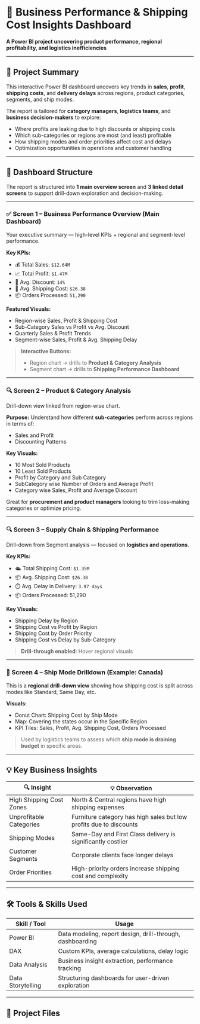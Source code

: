 
# 🚀 Business Performance & Shipping Cost Insights Dashboard  
**A Power BI project uncovering product performance, regional profitability, and logistics inefficiencies**

---

## 🧠 Project Summary

This interactive Power BI dashboard uncovers key trends in **sales**, **profit**, **shipping costs**, and **delivery delays** across regions, product categories, segments, and ship modes.

The report is tailored for **category managers**, **logistics teams**, and **business decision-makers** to explore:

- Where profits are leaking due to high discounts or shipping costs  
- Which sub-categories or regions are most (and least) profitable  
- How shipping modes and order priorities affect cost and delays  
- Optimization opportunities in operations and customer handling  

---

## 📁 Dashboard Structure

The report is structured into **1 main overview screen** and **3 linked detail screens** to support drill-down exploration and decision-making.

---

### ✅ Screen 1 – Business Performance Overview (Main Dashboard)

Your executive summary — high-level KPIs + regional and segment-level performance.

**Key KPIs:**
- 💰 Total Sales: `$12.64M`
- 📈 Total Profit: `$1.47M`
- 🧾 Avg. Discount: `14%`
- 🚚 Avg. Shipping Cost: `$26.38`
- 📦 Orders Processed: `51,290`

**Featured Visuals:**
- Region-wise Sales, Profit & Shipping Cost
- Sub-Category Sales vs Profit vs Avg. Discount
- Quarterly Sales & Profit Trends
- Segment-wise Sales, Profit & Avg. Shipping Delay

> **Interactive Buttons:**  
> - Region chart → drills to **Product & Category Analysis**  
> - Segment chart → drills to **Shipping Performance Dashboard**

---

### 🔍 Screen 2 – Product & Category Analysis

Drill-down view linked from region-wise chart.

**Purpose:** Understand how different **sub-categories** perform across regions in terms of:
- Sales and Profit
- Discounting Patterns

**Key Visuals:**
- 10 Most Sold Products
- 10 Least Sold Products
- Profit by Category and Sub Category
- SubCategory wise Number of Orders and  Average Profit
- Category wise Sales, Profit and Average Discount

Great for **procurement and product managers** looking to trim loss-making categories or optimize pricing.

---

### 🔍 Screen 3 – Supply Chain & Shipping Performance

Drill-down from Segment analysis — focused on **logistics and operations**.

**Key KPIs:**
- 🛳️ Total Shipping Cost: `$1.35M`
- 📦 Avg. Shipping Cost: `$26.38`
- ⏱️ Avg. Delay in Delivery: `3.97 days`
- 📦 Orders Processed: 51,290

**Key Visuals:**
- Shipping Delay by Region
- Shipping Cost vs Profit by Region
- Shipping Cost by Order Priority
- Shipping Cost vs Delay by Sub-Category

> **Drill-through enabled**: Hover regional visuals
---

### 🔎 Screen 4 – Ship Mode Drilldown (Example: Canada)

This is a **regional drill-down view** showing how shipping cost is split across modes like Standard, Same Day, etc.

**Visuals:**
- Donut Chart: Shipping Cost by Ship Mode  
- Map: Covering the states occur in the Specific Region
- KPI Tiles: Sales, Profit, Avg. Shipping Cost, Orders Processed    

> Used by logistics teams to assess which **ship mode is draining budget** in specific areas.

---

## 💡 Key Business Insights

| 🔍 Insight | 💡 Observation |
|-----------|----------------|
| High Shipping Cost Zones | North & Central regions have high shipping expenses |
| Unprofitable Categories | Furniture category has high sales but low profits due to discounts |
| Shipping Modes | Same-Day and First Class delivery is significantly costlier |
| Customer Segments | Corporate clients face longer delays |
| Order Priorities | High-priority orders increase shipping cost and complexity |

---

## 🛠️ Tools & Skills Used

| Skill / Tool | Usage |
|--------------|--------|
| Power BI | Data modeling, report design, drill-through, dashboarding |
| DAX | Custom KPIs, average calculations, delay logic |
| Data Analysis | Business insight extraction, performance tracking |
| Data Storytelling | Structuring dashboards for user-driven exploration |

---

## 📂 Project Files
